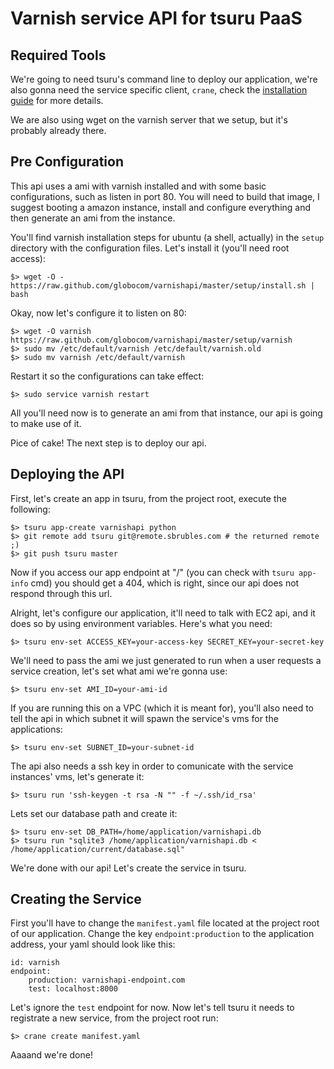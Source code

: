 Varnish service API for tsuru PaaS
==================================


Required Tools
--------------

We're going to need tsuru's command line to deploy our application, we're also gonna need the service specific client, `crane`,
check the [installation guide](http://docs.tsuru.io/en/latest/install/client.html) for more details.

We are also using wget on the varnish server that we setup, but it's probably already there.


Pre Configuration
-----------------

This api uses a ami with varnish installed and with some basic configurations, such as listen in port 80.
You will need to build that image, I suggest booting a amazon instance, install and configure everything and then generate
an ami from the instance.

You'll find varnish installation steps for ubuntu (a shell, actually) in the `setup` directory with the configuration files.
Let's install it (you'll need root access):

    $> wget -O - https://raw.github.com/globocom/varnishapi/master/setup/install.sh | bash

Okay, now let's configure it to listen on 80:

    $> wget -O varnish https://raw.github.com/globocom/varnishapi/master/setup/varnish
    $> sudo mv /etc/default/varnish /etc/default/varnish.old
    $> sudo mv varnish /etc/default/varnish

Restart it so the configurations can take effect:

    $> sudo service varnish restart

All you'll need now is to generate an ami from that instance, our api is going to make use of it.

Pice of cake! The next step is to deploy our api.

Deploying the API
-----------------

First, let's create an app in tsuru, from the project root, execute the following:

    $> tsuru app-create varnishapi python
    $> git remote add tsuru git@remote.sbrubles.com # the returned remote ;)
    $> git push tsuru master

Now if you access our app endpoint at "/" (you can check with `tsuru app-info` cmd) you should get a 404, which is right,
since our api does not respond through this url.

Alright, let's configure our application, it'll need to talk with EC2 api, and it does so by using environment variables. Here's what you need:

    $> tsuru env-set ACCESS_KEY=your-access-key SECRET_KEY=your-secret-key

We'll need to pass the ami we just generated to run when a user requests a service creation, let's set what ami we're gonna use:

    $> tsuru env-set AMI_ID=your-ami-id

If you are running this on a VPC (which it is meant for), you'll also need to tell the api in which subnet it will spawn the service's vms for the applications:

    $> tsuru env-set SUBNET_ID=your-subnet-id

The api also needs a ssh key in order to comunicate with the service instances' vms, let's generate it:

    $> tsuru run 'ssh-keygen -t rsa -N "" -f ~/.ssh/id_rsa'

Lets set our database path and create it:

    $> tsuru env-set DB_PATH=/home/application/varnishapi.db
    $> tsuru run "sqlite3 /home/application/varnishapi.db < /home/application/current/database.sql"

We're done with our api! Let's create the service in tsuru.

Creating the Service
--------------------

First you'll have to change the `manifest.yaml` file located at the project root of our application.
Change the key `endpoint:production` to the application address, your yaml should look like this:

    id: varnish
    endpoint:
        production: varnishapi-endpoint.com
        test: localhost:8000

Let's ignore the `test` endpoint for now.
Now let's tell tsuru it needs to registrate a new service, from the project root run:

    $> crane create manifest.yaml

Aaaand we're done!
